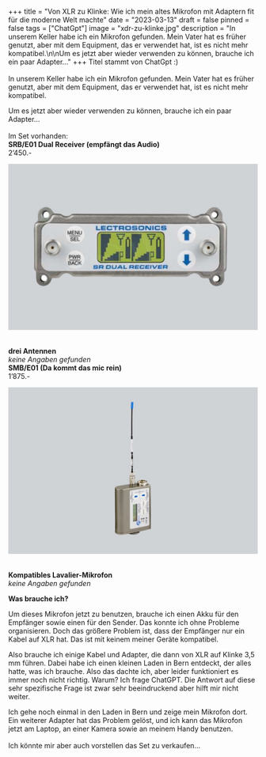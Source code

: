 +++
title = "Von XLR zu Klinke: Wie ich mein altes Mikrofon mit Adaptern fit für die moderne Welt machte"
date = "2023-03-13"
draft = false
pinned = false
tags = ["ChatGpt"]
image = "xdr-zu-klinke.jpg"
description = "In unserem Keller habe ich ein Mikrofon gefunden. Mein Vater hat es früher genutzt, aber mit dem Equipment, das er verwendet hat, ist es nicht mehr kompatibel.\n\nUm es jetzt aber wieder verwenden zu können, brauche ich ein paar Adapter..."
+++
Titel stammt von ChatGpt :)\
\
In unserem Keller habe ich ein Mikrofon gefunden. Mein Vater hat es früher genutzt, aber mit dem Equipment, das er verwendet hat, ist es nicht mehr kompatibel.

Um es jetzt aber wieder verwenden zu können, brauche ich ein paar Adapter...\
\
Im Set vorhanden:\
**SRB/E01 Dual Receiver (empfängt das Audio)** \
2’450.- 

![](mittel-srb-e01-dual-receiver-.jpeg)

\
**drei Antennen**\
*keine Angaben gefunden*\
**SMB/E01 (Da kommt das mic rein)**\
1’875.-

![](mittel-smb-e01-.jpeg)

\
**Kompatibles Lavalier-Mikrofon**\
*keine Angaben gefunden* 

**Was brauche ich?**

Um dieses Mikrofon jetzt zu benutzen, brauche ich einen Akku für den Empfänger sowie einen für den Sender. Das konnte ich ohne Probleme organisieren. Doch das größere Problem ist, dass der Empfänger nur ein Kabel auf XLR hat. Das ist mit keinem meiner Geräte kompatibel.

Also brauche ich einige Kabel und Adapter, die dann von XLR auf Klinke 3,5 mm führen. Dabei habe ich einen kleinen Laden in Bern entdeckt, der alles hatte, was ich brauche. Also das dachte ich, aber leider funktioniert es immer noch nicht richtig. Warum? Ich frage ChatGPT. Die Antwort auf diese sehr spezifische Frage ist zwar sehr beeindruckend aber hilft mir nicht weiter.

Ich gehe noch einmal in den Laden in Bern und zeige mein Mikrofon dort. Ein weiterer Adapter hat das Problem gelöst, und ich kann das Mikrofon jetzt am Laptop, an einer Kamera sowie an meinem Handy benutzen.\
\
Ich könnte mir aber auch vorstellen das Set zu verkaufen...